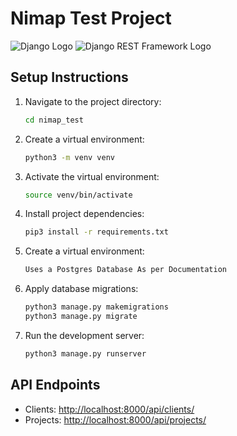 # Nimap Test Project

![Django Logo](https://www.djangoproject.com/m/img/logos/django-logo-negative.png)
![Django REST Framework Logo](https://www.django-rest-framework.org/img/logo.png)

## Setup Instructions

1. Navigate to the project directory:
    ```bash
    cd nimap_test
    ```

2. Create a virtual environment:
    ```bash
    python3 -m venv venv
    ```

3. Activate the virtual environment:
    ```bash
    source venv/bin/activate
    ```

4. Install project dependencies:
    ```bash
    pip3 install -r requirements.txt
    ```
2. Create a virtual environment:
    ```bash
    Uses a Postgres Database As per Documentation
    ```
5. Apply database migrations:
    ```bash
    python3 manage.py makemigrations
    python3 manage.py migrate
    ```
    
6. Run the development server:
    ```bash
    python3 manage.py runserver
    ```

## API Endpoints

- Clients: [http://localhost:8000/api/clients/](http://localhost:8000/api/clients/)
- Projects: [http://localhost:8000/api/projects/](http://localhost:8000/api/projects/)
